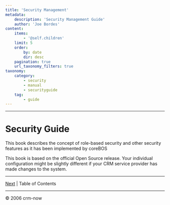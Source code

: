 ```yaml
---
title: 'Security Management'
metadata:
    description: 'Security Management Guide'
    author: 'Joe Bordes'
content:
    items:
        - '@self.children'
    limit: 5
    order:
        by: date
        dir: desc
    pagination: true
    url_taxonomy_filters: true
taxonomy:
    category:
        - security
        - manual
        - securityguide
    tag:
        - guide
---
```

---
# Security Guide

This book describes the concept of role-based security and other security features as it has been implemented by coreBOS

This book is based on the official Open Source release. Your individual configuration might be slightly different if your CRM service provider has made changes to the system.

------------------------------------------------------------------------

[Next](01.Table%20of%20Contents/item.md) | Table of Contents

------------------------------------------------------------------------

© 2006 crm-now
